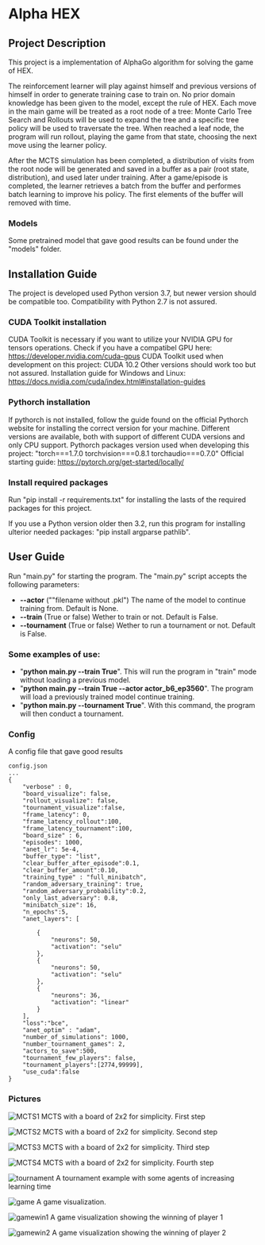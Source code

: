 # Alpha HEX 

## Project Description
This project is a implementation of AlphaGo algorithm for solving the game of HEX.

The reinforcement learner will play against himself and previous versions of himself in order to generate training case to train on. No prior domain knowledge has been given to the model, except the rule of HEX.
Each move in the main game will be treated as a root node of a tree: Monte Carlo Tree Search and Rollouts will be used to expand the tree and a specific tree policy will be used to traversate the tree. 
When reached a leaf node, the program will run rollout, playing the game from that state, choosing the next move using the learner policy.

After the MCTS simulation has been completed, a distribution of visits from the root node will be generated and saved in a buffer as a pair (root state, distribution), and used later under training.
After a game/episode is completed, the learner retrieves a batch from the buffer and performes batch learning to improve his policy. The first elements of the buffer will removed with time.

### Models
Some pretrained model that gave good results can be found under the "models" folder. 

## Installation Guide
The project is developed used Python version 3.7, but newer version should be compatible too. Compatibility with Python 2.7 is not assured.
### CUDA Toolkit installation
CUDA Toolkit is necessary if you want to utilize your NVIDIA GPU for tensors operations.
Check if you have a compatibel GPU here: https://developer.nvidia.com/cuda-gpus
CUDA Toolkit used when development on this project: CUDA 10.2
Other versions should work too but not assured.
Installation guide for Windows and Linux: https://docs.nvidia.com/cuda/index.html#installation-guides

### Pythorch installation
If pythorch is not installed, follow the guide found on the official Pythorch website for installing the correct version for your machine.
Different versions are available, both with support of different CUDA versions and only CPU support.
Pythorch packages version used when developing this project: "torch===1.7.0 torchvision===0.8.1 torchaudio===0.7.0"
Official starting guide: https://pytorch.org/get-started/locally/

### Install required packages
Run "pip install -r requirements.txt" for installing the lasts of the required packages for this project.

If you use a Python version older then  3.2, run this program for installing ulterior needed packages:
"pip install argparse pathlib".

## User Guide
Run "main.py" for starting the program. The "main.py" script accepts the following parameters:
* **--actor** (""filename without .pkl") The name of the model to continue training from. Default is None.
* **--train** (True or false) Wether to train or not. Default is False.
* **--tournament** (True or false) Wether to run a tournament or not. Default is False.

### Some examples of use:

* "**python main.py --train True**". This will run the program in "train" mode without loading a previous model. 
* "**python main.py --train True --actor actor_b6_ep3560**". The program will load a previously trained model continue training.
* "**python main.py --tournament True**". With this command, the program will then conduct a tournament.

### Config
A config file that gave good results
```
config.json
...
{
    "verbose" : 0,
    "board_visualize": false, 
    "rollout_visualize": false,
    "tournament_visualize":false,
    "frame_latency": 0,
    "frame_latency_rollout":100,
    "frame_latency_tournament":100,
    "board_size" : 6,
    "episodes": 1000,
    "anet_lr": 5e-4,
    "buffer_type": "list",
    "clear_buffer_after_episode":0.1,
    "clear_buffer_amount":0.10,
    "training_type" : "full_minibatch",
    "random_adversary_training": true,
    "random_adversary_probability":0.2,
    "only_last_adversary": 0.8,
    "minibatch_size": 16,
    "n_epochs":5,
    "anet_layers": [

        {
            "neurons": 50,
            "activation": "selu"
        },
        {
            "neurons": 50,
            "activation": "selu"
        },
        {
            "neurons": 36,
            "activation": "linear"
        }
    ],
    "loss":"bce",
    "anet_optim" : "adam",
    "number_of_simulations": 1000,
    "number_tournament_games": 2,
    "actors_to_save":500,
    "tournament_few_players": false,
    "tournament_players":[2774,99999],
    "use_cuda":false
}
```
### Pictures
![MCTS1](https://github.com/Emanuele96/alpha-hex/blob/main/images/b2_mcts_0.png)
MCTS with a board of 2x2 for simplicity. First step

![MCTS2](https://github.com/Emanuele96/alpha-hex/blob/main/images/b2_mcts_1.png)
MCTS with a board of 2x2 for simplicity. Second step

![MCTS3](https://github.com/Emanuele96/alpha-hex/blob/main/images/b2_mcts_2.png)
MCTS with a board of 2x2 for simplicity. Third step

![MCTS4](https://github.com/Emanuele96/alpha-hex/blob/main/images/b2_mcts_3.png)
MCTS with a board of 2x2 for simplicity. Fourth step


![tournament](https://github.com/Emanuele96/alpha-hex/blob/main/images/Tournament.png)
A tournament example with some agents of increasing learning time


![game](https://github.com/Emanuele96/alpha-hex/blob/main/images/game.png)
A game visualization.

![gamewin1](https://github.com/Emanuele96/alpha-hex/blob/main/images/game_winpath1.PNG)
A game visualization showing the winning of player 1

![gamewin2](https://github.com/Emanuele96/alpha-hex/blob/main/images/game_winpath.PNG)
A game visualization showing the winning of player 2
